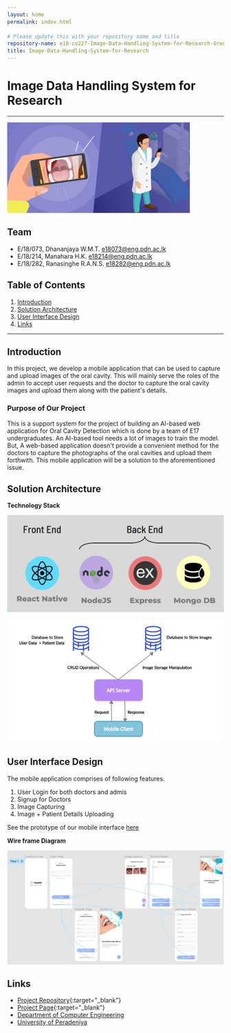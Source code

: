 ```yaml
---
layout: home
permalink: index.html

# Please update this with your repository name and title
repository-name: e18-co227-Image-Data-Handling-System-for-Research-Group-B
title: Image-Data-Handling-System-for-Research
---
```


[comment]: # "This is the standard layout for the project, but you can clean this and use your own template"

# Image Data Handling System for Research

---

<!-- This is a sample image, to show how to add images to your page. To learn more options, please refer [this](https://projects.ce.pdn.ac.lk/docs/faq/how-to-add-an-image/) -->

 ![Sample Image](./images/intro_image2.png)


## Team
-  E/18/073, Dhananjaya W.M.T.   [e18073@eng.pdn.ac.lk](mailto:e18073@eng.pdn.ac.lk)
-  E/18/214, Manahara H.K.       [e18214@eng.pdn.ac.lk](mailto:e18214@eng.pdn.ac.lk)
-  E/18/282, Ranasinghe R.A.N.S. [e18282@eng.pdn.ac.lk](mailto:e18282@eng.pdn.ac.lk)

## Table of Contents
1. [Introduction](#introduction)
2. [Solution Architecture](#solution-architecture )
3. [User Interface Design](#user-interface-design)
4. [Links](#links)

---

## Introduction

In this project, we develop a mobile application that can be used to capture and upload images of the oral cavity. This will mainly serve the roles of the admin to accept user requests and the doctor to capture the oral cavity images and upload them along with the patient's details. 

### Purpose of Our Project

This is a support system for the project of building an AI-based web application for Oral Cavity Detection which is done by a team of E17 undergraduates.
An AI-based tool needs a lot of images to train the model. But, A web-based application doesn't provide a convenient method for the doctors to capture the photographs of the oral cavities and upload them forthwith. This mobile application will be a solution to the aforementioned issue.

## Solution Architecture

**Technology Stack**

 ![TrechStack Image](./images/techstack.png)
 
 ![Solution Image](./images/solution.png)
 
## User Interface Design

The mobile application comprises of following features.
    
1. User Login for both doctors and admis
2. Signup for Doctors 
3. Image Capturing  
4. Image + Patient Details Uploading 
    
See the prototype of our mobile interface [here](https://www.figma.com/proto/p9qO6wqmA3O3c4vEa0SeVJ/AI-Health?node-id=808%3A2710&scaling=scale-down&page-id=206%3A281&starting-point-node-id=808%3A2705)


**Wire frame Diagram**

![WorkPlacePage](./images/wireframe.jpg)

## Links

- [Project Repository](https://github.com/cepdnaclk/e18-co227-Image-Data-Handling-System-for-Research-Group-B){:target="_blank"}
- [Project Page](https://cepdnaclk.github.io/e18-co227-Image-Data-Handling-System-for-Research-Group-B){:target="_blank"}
- [Department of Computer Engineering](http://www.ce.pdn.ac.lk/)
- [University of Peradeniya](https://eng.pdn.ac.lk/)


[//]: # (Please refer this to learn more about Markdown syntax)
[//]: # (https://github.com/adam-p/markdown-here/wiki/Markdown-Cheatsheet)
